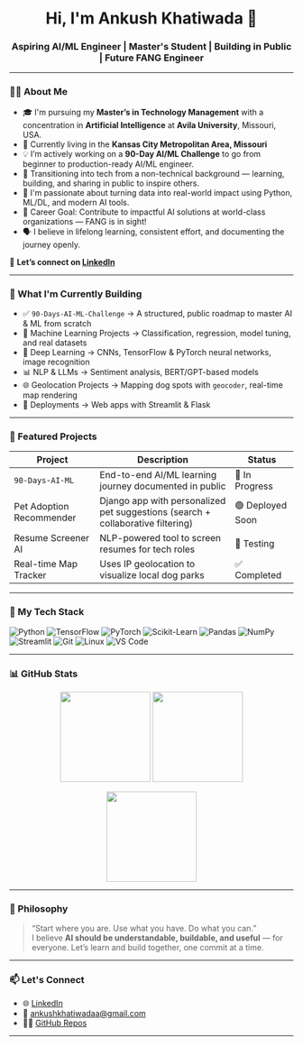 <h1 align="center">Hi, I'm Ankush Khatiwada 👋</h1>
<h3 align="center">Aspiring AI/ML Engineer | Master's Student | Building in Public | Future FANG Engineer</h3>

---

### 👨‍💻 About Me

- 🎓 I'm pursuing my **Master’s in Technology Management** with a concentration in **Artificial Intelligence** at **Avila University**, Missouri, USA.  
- 📍 Currently living in the **Kansas City Metropolitan Area, Missouri**  
- 💡 I’m actively working on a **90-Day AI/ML Challenge** to go from beginner to production-ready AI/ML engineer.  
- 🔄 Transitioning into tech from a non-technical background — learning, building, and sharing in public to inspire others.  
- 🧠 I'm passionate about turning data into real-world impact using Python, ML/DL, and modern AI tools.  
- 🎯 Career Goal: Contribute to impactful AI solutions at world-class organizations — FANG is in sight!  
- 🗣️ I believe in lifelong learning, consistent effort, and documenting the journey openly.  

🔗 **Let’s connect on [LinkedIn](https://www.linkedin.com/in/ankush-khatiwada-882a4a16a/)**

---

### 🚀 What I'm Currently Building

- ✅ `90-Days-AI-ML-Challenge` → A structured, public roadmap to master AI & ML from scratch  
- 🤖 Machine Learning Projects → Classification, regression, model tuning, and real datasets  
- 🧠 Deep Learning → CNNs, TensorFlow & PyTorch neural networks, image recognition  
- 📊 NLP & LLMs → Sentiment analysis, BERT/GPT-based models  
- 🌐 Geolocation Projects → Mapping dog spots with `geocoder`, real-time map rendering  
- 🧪 Deployments → Web apps with Streamlit & Flask  

---

### 📁 Featured Projects

| Project | Description | Status |
|--------|-------------|--------|
| `90-Days-AI-ML` | End-to-end AI/ML learning journey documented in public | 🚧 In Progress |
| Pet Adoption Recommender | Django app with personalized pet suggestions (search + collaborative filtering) | 🟢 Deployed Soon |
| Resume Screener AI | NLP-powered tool to screen resumes for tech roles | 🧪 Testing |
| Real-time Map Tracker | Uses IP geolocation to visualize local dog parks | ✅ Completed |

---

### 🧰 My Tech Stack

![Python](https://img.shields.io/badge/Python-3776AB?style=flat-square&logo=python&logoColor=white)
![TensorFlow](https://img.shields.io/badge/TensorFlow-FF6F00?style=flat-square&logo=tensorflow&logoColor=white)
![PyTorch](https://img.shields.io/badge/PyTorch-EE4C2C?style=flat-square&logo=pytorch&logoColor=white)
![Scikit-Learn](https://img.shields.io/badge/Scikit--Learn-F7931E?style=flat-square&logo=scikit-learn&logoColor=white)
![Pandas](https://img.shields.io/badge/Pandas-150458?style=flat-square&logo=pandas&logoColor=white)
![NumPy](https://img.shields.io/badge/NumPy-013243?style=flat-square&logo=numpy&logoColor=white)
![Streamlit](https://img.shields.io/badge/Streamlit-FF4B4B?style=flat-square&logo=streamlit&logoColor=white)
![Git](https://img.shields.io/badge/Git-F05032?style=flat-square&logo=git&logoColor=white)
![Linux](https://img.shields.io/badge/Linux-FCC624?style=flat-square&logo=linux&logoColor=black)
![VS Code](https://img.shields.io/badge/VS_Code-007ACC?style=flat-square&logo=visual-studio-code&logoColor=white)

---

### 📊 GitHub Stats

<p align="center">
  <img src="https://github-readme-stats.vercel.app/api?username=ankushkhatiwadaa&show_icons=true&theme=tokyonight&count_private=true" height="160" />
  <img src="https://github-readme-stats.vercel.app/api/top-langs/?username=ankushkhatiwadaa&layout=compact&theme=tokyonight" height="160" />
</p>

<p align="center">
  <img src="https://github-readme-streak-stats.herokuapp.com/?user=ankushkhatiwadaa&theme=tokyonight" height="160"/>
</p>

---

### 💬 Philosophy

> “Start where you are. Use what you have. Do what you can.”  
> I believe **AI should be understandable, buildable, and useful** — for everyone. Let’s learn and build together, one commit at a time.

---

### 📫 Let's Connect

- 🌐 [LinkedIn](https://www.linkedin.com/in/ankush-khatiwada-882a4a16a/)
- 📩 ankushkhatiwadaa@gmail.com
- 👨‍💻 [GitHub Repos](https://github.com/ankushkhatiwadaa)

---
